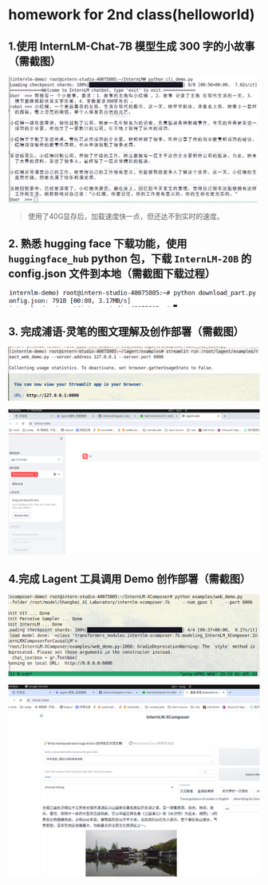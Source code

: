 # homework for 2nd class(helloworld)

## 1.使用 InternLM-Chat-7B 模型生成 300 字的小故事（需截图）

![](./imgs/redhat.png)

> 使用了40G显存后，加载速度快一点，但还达不到实时的速度。



## 2. 熟悉 hugging face 下载功能，使用 `huggingface_hub` python 包，下载 `InternLM-20B` 的 config.json 文件到本地（需截图下载过程）

![](./imgs/huggingface.png)

## 3. 完成浦语·灵笔的图文理解及创作部署（需截图）

![](./imgs/lagent-1.png)

![](./imgs/lagent-2.png)

## 4.完成 Lagent 工具调用 Demo 创作部署（需截图）

![](./imgs/xcomposer.png)

![](./imgs/xcomposer-2.png)
